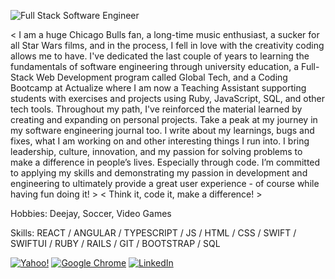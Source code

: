 ![Full Stack Software Engineer](https://res.cloudinary.com/dituexdkh/image/upload/v1677812427/JohnnyProano_Github_cjsbkp.png)

< I am a huge Chicago Bulls fan, a long-time music enthusiast, a sucker for all Star Wars films, and in the process, I fell in love with the creativity coding allows me to have. I've dedicated the last couple of years to learning the fundamentals of software engineering through university education, a Full-Stack Web Development program called Global Tech, and a Coding Bootcamp at Actualize where I am now a Teaching Assistant supporting students with exercises and projects using Ruby, JavaScript, SQL, and other tech tools. Throughout my path, I've reinforced the material learned by creating and expanding on personal projects. Take a peak at my journey in my software engineering journal too. I write about my learnings, bugs and fixes, what I am working on and other interesting things I run into. I bring leadership, culture, innovation, and my passion for solving problems to make a difference in people’s lives. Especially through code. I’m committed to applying my skills and demonstrating my passion in development and engineering to ultimately provide a great user experience - of course while having fun doing it! >
< Think it, code it, make a difference! >

Hobbies: Deejay, Soccer, Video Games

Skills: REACT / ANGULAR / TYPESCRIPT / JS / HTML / CSS / SWIFT / SWIFTUI / RUBY / RAILS / GIT / BOOTSTRAP / SQL

<a href=mailto:jproano22@yahoo.com>![Yahoo!](https://img.shields.io/badge/jproano22@yahoo.com-c2ff72?style=for-the-badge&logo=Yahoo!&logoColor=black)</a>
<a href="https://www.johnnyproano.com/">![Google Chrome](https://img.shields.io/badge/johnnyproano.com-c2ff72?style=for-the-badge&logo=GoogleChrome&logoColor=black)</a>
<a href="https://www.linkedin.com/in/johnny-proano/">![LinkedIn](https://img.shields.io/badge/Johnny_Proano-c2ff72.svg?style=for-the-badge&logo=linkedin&logoColor=black)</a>

